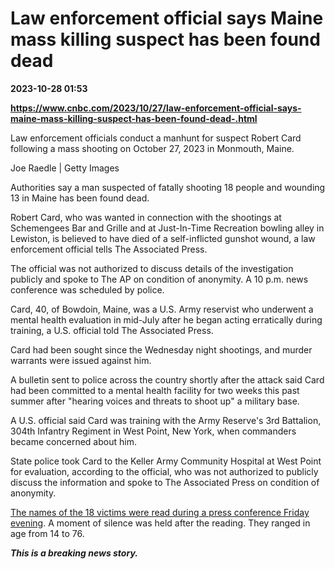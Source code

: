 # Law enforcement official says Maine mass killing suspect has been found dead

**2023-10-28 01:53**

**https://www.cnbc.com/2023/10/27/law-enforcement-official-says-maine-mass-killing-suspect-has-been-found-dead-.html**

Law enforcement officials conduct a manhunt for suspect Robert Card following a mass shooting on October 27, 2023 in Monmouth, Maine.

Joe Raedle | Getty Images

Authorities say a man suspected of fatally shooting 18 people and wounding 13 in Maine has been found dead.

Robert Card, who was wanted in connection with the shootings at Schemengees Bar and Grille and at Just-In-Time Recreation bowling alley in Lewiston, is believed to have died of a self-inflicted gunshot wound, a law enforcement official tells The Associated Press.

The official was not authorized to discuss details of the investigation publicly and spoke to The AP on condition of anonymity. A 10 p.m. news conference was scheduled by police.

Card, 40, of Bowdoin, Maine, was a U.S. Army reservist who underwent a mental health evaluation in mid-July after he began acting erratically during training, a U.S. official told The Associated Press.

Card had been sought since the Wednesday night shootings, and murder warrants were issued against him.

A bulletin sent to police across the country shortly after the attack said Card had been committed to a mental health facility for two weeks this past summer after "hearing voices and threats to shoot up" a military base.

A U.S. official said Card was training with the Army Reserve's 3rd Battalion, 304th Infantry Regiment in West Point, New York, when commanders became concerned about him.

State police took Card to the Keller Army Community Hospital at West Point for evaluation, according to the official, who was not authorized to publicly discuss the information and spoke to The Associated Press on condition of anonymity.

[The names of the 18 victims were read during a press conference Friday evening](https://www.cnbc.com/2023/10/27/maine-shooting-manhunt-lewiston.html). A moment of silence was held after the reading. They ranged in age from 14 to 76.

_**This is a breaking news story.**_